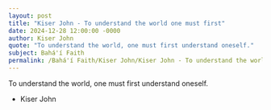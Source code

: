 ```yaml
---
layout: post
title: "Kiser John - To understand the world one must first"
date: 2024-12-28 12:00:00 -0000
author: Kiser John
quote: "To understand the world, one must first understand oneself."
subject: Bahá'í Faith
permalink: /Bahá'í Faith/Kiser John/Kiser John - To understand the world one must first
---
```


To understand the world, one must first understand oneself.

- Kiser John
